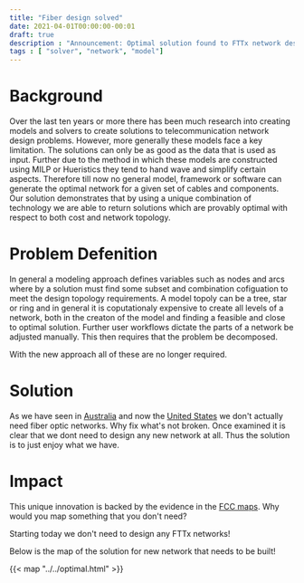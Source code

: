 ```yaml
---
title: "Fiber design solved"
date: 2021-04-01T00:00:00-00:01
draft: true
description : "Announcement: Optimal solution found to FTTx network design"
tags : [ "solver", "network", "model"] 
---
```


# Background

Over the last ten years or more there has been much research into creating models and solvers to create solutions to telecommunication network design problems. However, more generally these models face a key limitation. The solutions can only be as good as the data that is used as input. Further due to the method in which these models are constructed using MILP or Hueristics they tend to hand wave and simplify certain aspects. Therefore till now no general model, framework or software can generate the optimal network for a given set of cables and components. Our solution demonstrates that by using a unique combination of technology we are able to return solutions which are provably optimal with respect to both cost and network topology.

# Problem Defenition

In general a modeling approach defines variables such as nodes and arcs where by a solution must find some subset and combination cofiguation to meet the design topology requirements. A model topoly can be a tree, star or ring and in general it is coputationaly expensive to create all levels of a network, both in the creaton of the model and finding a feasible and close to optimal solution. Further user workflows dictate the parts of a network be adjusted manually. This then requires that the problem be decomposed.

With the new approach all of these are no longer required.

# Solution

As we have seen in [Australia](https://itwire.com/telecoms-and-nbn/coalition-s-mtm-was-a-colossal-mistake,-says-nbn-co-s-first-ceo-quigley.html) and now the [United States](https://www.attpublicpolicy.com/wireless/defining-broadband-for-the-21st-century/) we don't actually need fiber optic networks. Why fix what's not broken. Once examined it is clear that we dont need to design any new network at all. Thus the solution is to just enjoy what we have.

# Impact 

This unique innovation is backed by the evidence in the [FCC maps](https://arstechnica.com/tech-policy/2021/03/fcc-wants-to-hear-from-americans-whove-been-ignored-by-broadband-industry/). Why would you map something that you don't need?

Starting today we don't need to design any FTTx networks!

Below is the map of the solution for new network that needs to be built!

{{< map "../../optimal.html" >}}
